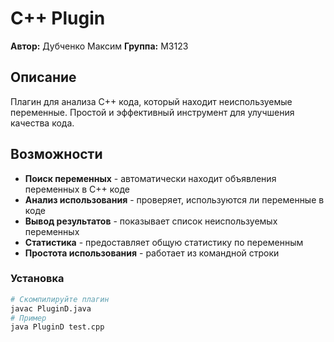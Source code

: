 # C++ Plugin

**Автор:** Дубченко Максим
**Группа:** M3123

## Описание

Плагин для анализа C++ кода, который находит неиспользуемые переменные. Простой и эффективный инструмент для улучшения качества кода.

## Возможности

- **Поиск переменных** - автоматически находит объявления переменных в C++ коде
- **Анализ использования** - проверяет, используются ли переменные в коде
- **Вывод результатов** - показывает список неиспользуемых переменных
- **Статистика** - предоставляет общую статистику по переменным
- **Простота использования** - работает из командной строки


### Установка
```bash
# Скомпилируйте плагин
javac PluginD.java
# Пример
java PluginD test.cpp
